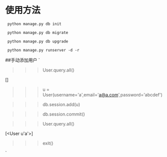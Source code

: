 # 使用方法
` python manage.py db init`

` python manage.py db migrate`

` python manage.py db upgrade`

` python manage.py runserver -d -r`

##手动添加用户
`

>>> User.query.all()

[]

>>> u = User(username='a',email='a@a.com',password='abcdef')

>>> db.session.add(u)

>>> db.session.commit()

>>> User.query.all()

[<User u'a'>]

>>> exit()


`
